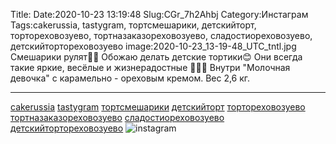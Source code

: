Title:
Date:2020-10-23 13:19:48
Slug:CGr_7h2Ahbj
Category:Инстаграм
Tags:cakerussia, tastygram, тортсмешарики, детскийторт, тортореховозуево, тортназаказореховозуево, сладостиореховозуево, детскийтортореховозуево
image:2020-10-23_13-19-48_UTC_tntl.jpg
Смешарики рулят🎈🎉
Обожаю делать детские тортики😊
Они всегда такие яркие, весёлые и жизнерадостные 🥳🥳🥳
Внутри "Молочная девочка" с карамельно - ореховым кремом.
Вес 2,6 кг.
_______________________
[cakerussia]({tag}cakerussia) [tastygram]({tag}tastygram) [тортсмешарики]({tag}тортсмешарики) [детскийторт]({tag}детскийторт) [тортореховозуево]({tag}тортореховозуево) [тортназаказореховозуево]({tag}тортназаказореховозуево) [сладостиореховозуево]({tag}сладостиореховозуево) [детскийтортореховозуево]({tag}детскийтортореховозуево)
![instagram]({attach}images/2020-10-23_13-19-48_UTC.jpg)
